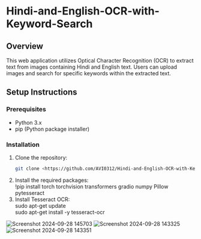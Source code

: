 # Hindi-and-English-OCR-with-Keyword-Search
## Overview
This web application utilizes Optical Character Recognition (OCR) to extract text from images containing Hindi and English text. Users can upload images and search for specific keywords within the extracted text.

## Setup Instructions

### Prerequisites
- Python 3.x
- pip (Python package installer)

### Installation
1. Clone the repository:
   ```bash
   git clone <https://github.com/AVI0312/Hindi-and-English-OCR-with-Keyword-Search.git>
2. Install the required packages:  
   !pip install torch torchvision transformers gradio numpy Pillow pytesseract
3. Install Tesseract OCR:   
   sudo apt-get update  
   sudo apt-get install -y tesseract-ocr

  
![Screenshot 2024-09-28 145703](https://github.com/user-attachments/assets/dab3da36-1ef4-40c2-a9fa-bef5fbe6ef69)
![Screenshot 2024-09-28 143325](https://github.com/user-attachments/assets/bb381d40-4a22-4a9e-8624-5df738c6fef1)
![Screenshot 2024-09-28 143351](https://github.com/user-attachments/assets/d6351355-6493-4580-a436-eb31043c7af8)



